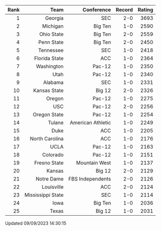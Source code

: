 | Rank  | Team                 | Conference           | Record   | Rating |
| ---:  | ---:                 | ---:                 | ---:     | ---:   |
| 1     | Georgia              | SEC                  | 2-0      | 3693   |
| 2     | Michigan             | Big Ten              | 1-0      | 2590   |
| 3     | Ohio State           | Big Ten              | 2-0      | 2559   |
| 4     | Penn State           | Big Ten              | 2-0      | 2450   |
| 5     | Tennessee            | SEC                  | 1-0      | 2418   |
| 6     | Florida State        | ACC                  | 1-0      | 2364   |
| 7     | Washington           | Pac-12               | 1-0      | 2350   |
| 8     | Utah                 | Pac-12               | 1-0      | 2340   |
| 9     | Alabama              | SEC                  | 1-0      | 2331   |
| 10    | Kansas State         | Big 12               | 2-0      | 2326   |
| 11    | Oregon               | Pac-12               | 1-0      | 2275   |
| 12    | USC                  | Pac-12               | 2-0      | 2256   |
| 13    | Oregon State         | Pac-12               | 1-0      | 2254   |
| 14    | Tulane               | American Athletic    | 1-0      | 2249   |
| 15    | Duke                 | ACC                  | 1-0      | 2205   |
| 16    | North Carolina       | ACC                  | 1-0      | 2176   |
| 17    | UCLA                 | Pac-12               | 1-0      | 2163   |
| 18    | Colorado             | Pac-12               | 1-0      | 2151   |
| 19    | Fresno State         | Mountain West        | 1-0      | 2137   |
| 20    | Kansas               | Big 12               | 2-0      | 2129   |
| 21    | Notre Dame           | FBS Independents     | 2-0      | 2126   |
| 22    | Louisville           | ACC                  | 2-0      | 2124   |
| 23    | Mississippi State    | SEC                  | 1-0      | 2114   |
| 24    | Iowa                 | Big Ten              | 1-0      | 2036   |
| 25    | Texas                | Big 12               | 1-0      | 2031   |

Updated 09/09/2023 14:30:15
